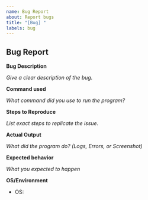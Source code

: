 ```yaml
---
name: Bug Report
about: Report bugs
title: "[Bug] "
labels: bug
---
```


## Bug Report


**Bug Description**

_Give a clear description of the bug._


**Command used**

_What command did you use to run the program?_


**Steps to Reproduce**

_List exact steps to replicate the issue._


**Actual Output**

_What did the program do? (Logs, Errors, or Screenshot)_


**Expected behavior**

_What you expected to happen_


**OS/Environment**

- OS:
